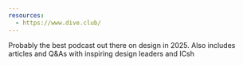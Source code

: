 ```yaml
---
resources:
  - https://www.dive.club/
---
```

Probably the best podcast out there on design in 2025. Also includes articles and Q&As with inspiring design leaders and ICsh